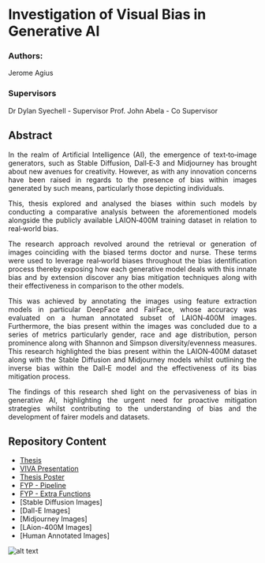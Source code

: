# Investigation of Visual Bias in Generative AI

### Authors:
Jerome Agius 

### Supervisors
Dr Dylan Syechell - Supervisor
Prof. John Abela - Co Supervisor

## Abstract 
<div align="justify"> 
In the realm of Artificial Intelligence (AI), the emergence of text‐to‐image generators,
such as Stable Diffusion, Dall‐E‐3 and Midjourney has brought about new avenues for
creativity. However, as with any innovation concerns have been raised in regards to
the presence of bias within images generated by such means, particularly those
depicting individuals.

This, thesis explored and analysed the biases within such models by conducting
a comparative analysis between the aforementioned models alongside the publicly
available LAION‐400M training dataset in relation to real‐world bias.

The research approach revolved around the retrieval or generation of images
coinciding with the biased terms doctor and nurse. These terms were used to leverage
real‐world biases throughout the bias identification process thereby exposing how
each generative model deals with this innate bias and by extension discover any bias
mitigation techniques along with their effectiveness in comparison to the other models.

This was achieved by annotating the images using feature extraction models in
particular DeepFace and FairFace, whose accuracy was evaluated on a human
annotated subset of LAION‐400M images. Furthermore, the bias present within the
images was concluded due to a series of metrics particularly gender, race and age
distribution, person prominence along with Shannon and Simpson diversity/evenness
measures. This research highlighted the bias present within the LAION‐400M dataset
along with the Stable Diffusion and Midjourney models whilst outlining the inverse bias
within the Dall‐E model and the effectiveness of its bias mitigation process.

The findings of this research shed light on the pervasiveness of bias in
generative AI, highlighting the urgent need for proactive mitigation strategies whilst
contributing to the understanding of bias and the development of fairer models and
datasets.
</div>

## Repository Content 

* [Thesis](../main/FYP-Thesis%20Write%20Up/FYP.pdf)
* [VIVA Presentation](../main/FYP-Thesis%20Write%20Up/VIVA%20-%20PPT.pptx)
* [Thesis Poster](../main/FYP-Thesis%20Write%20Up/Poster.pdf)
* [FYP - Pipeline](../main/Testing/FYP%20-%20FullPipeline.ipynb)
* [FYP - Extra Functions](../main/Testing/ExtraFunctions.ipynb)
* [Stable Diffusion Images]
* [Dall-E Images]
* [Midjourney Images]
* [LAion-400M Images]
* [Human Annotated Images]

![alt text][logo]

[logo]: university/logo/path/img.jpg "University Logo"
